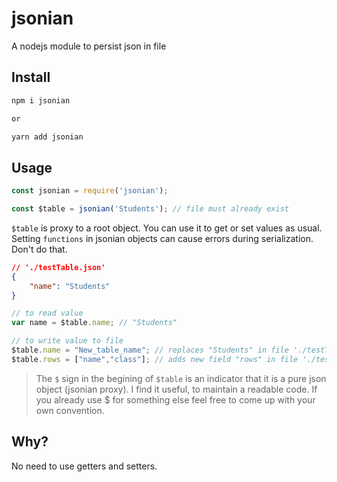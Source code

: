 # jsonian
A nodejs module to persist json in file

## Install
```sh
npm i jsonian

or 

yarn add jsonian
```

## Usage

```js
const jsonian = require('jsonian');

const $table = jsonian('Students'); // file must already exist
```
`$table` is proxy to a root object. You can use it to get or set values as usual.
Setting `functions` in jsonian objects can cause errors during serialization. Don't do that.

```json
// './testTable.json' 
{
    "name": "Students"
}
```
```js
// to read value
var name = $table.name; // "Students"

// to write value to file
$table.name = "New_table_name"; // replaces "Students" in file './testTable.json' 
$table.rows = ["name","class"]; // adds new field "rows" in file './testTable.json'
```
> The `$` sign in the begining of `$table` is an indicator that it is a pure json object (jsonian proxy). I find it useful, to maintain a readable code. If you already use $ for something else feel free to come up with your own convention.

## Why?
No need to use getters and setters.
